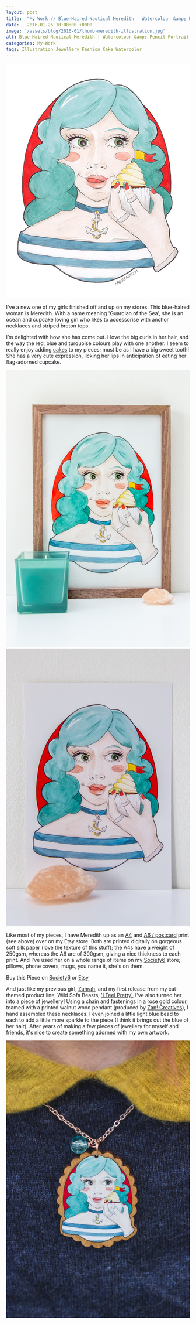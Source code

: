 ```yaml
---
layout: post
title:  "My Work // Blue-Haired Nautical Meredith | Watercolour &amp; Pencil Portrait Illustration"
date: 	2016-01-26 10:00:00 +0000
image: '/assets/blog/2016-01/thumb-meredith-illustration.jpg'
alt: Blue-Haired Nautical Meredith | Watercolour &amp; Pencil Portrait Illustration by illustrator / artist Karen Muray of A Rose Cast
categories: My-Work
tags: Illustration Jewellery Fashion Cake Watercolor
---
```


![Blue-Haired Nautical Meredith by illustrator / artist Karen Murray of A Rose Cast](/assets/folio/portraits/portrait-illustration-meredith.jpg "Blue-Haired Nautical Meredith with a cupcake by illustrator / artist Karen Murray of A Rose Cast")

I've a new one of my girls finished off and up on my stores. This blue-haired woman is Meredith. With a name meaning 'Guardian of the Sea', she is an ocean and cupcake loving girl who likes to accessorise with anchor necklaces and striped breton tops.

I’m delighted with how she has come out. I love the big curls in her hair, and the way the red, blue and turquoise colours play with one another. I seem to really enjoy adding [cakes](/project/illustration-greetinggirls.html "Greeting Cards featuring four different lovely ladies, including Dulsia and her rainbow cake") to my pieces; must be as I have a big sweet tooth! She has a very cute expression, licking her lips in anticipation of eating her flag-adorned cupcake.

<div class="row">
	<div class="col-md-6">
		<a href="https://www.etsy.com/listing/257820515/meredith-a4-print-of-a-pencil" title="A4 Art Print of Meredith // Pencil &amp; Watercolour Portrait of a Blue-Haired Nautical Girl with a Cupcake on Etsy"><img src="/assets/blog/2016-01/a4-print-portrait-illustration-meredith.jpg" alt="A4 Art Print of Meredith // Pencil &amp; Watercolour Portrait of a Blue-Haired Nautical Girl with a Cupcake"></a>
	</div>
	<div class="col-md-6">
		<a href="https://www.etsy.com/listing/267621317/watercolor-portrait-illustration-a6" title="A6 / Postcard Art Print of Meredith // Pencil &amp; Watercolour Portrait of a Blue-Haired Nautical Girl with a Cupcake on Etsy"><img src="/assets/blog/2016-01/a6-postcard-print-portrait-illustration-meredith.jpg" alt="A6 / Postcard Art Print of Meredith // Pencil &amp; Watercolour Portrait of a Blue-Haired Nautical Girl with a Cupcake"></a>
	</div>
</div>

Like most of my pieces, I have Meredith up as an [A4](https://www.etsy.com/listing/257820515/meredith-a4-print-of-a-pencil) and [A6 / postcard](https://www.etsy.com/listing/267621317/watercolor-portrait-illustration-a6) print (see above) over on my Etsy store. Both are printed digitally on gorgeous soft silk paper (love the texture of this stuff); the A4s have a weight of 250gsm, whereas the A6 are of 300gsm, giving a nice thickness to each print. And I've used her on a whole range of items on my [Society6](https://society6.com/product/nautical-fan-meredith-eating-a-cupcake_print#1=45) store; pillows, phone covers, mugs, you name it, she's on them.

<div class="highlight">
  <p>Buy <span class="the">this</span> Piece <span class="the">on</span>
    <a href="https://society6.com/product/nautical-fan-meredith-eating-a-cupcake_print#1=45">Society6</a>
    <span class="the">or</span>
    <a href="https://www.etsy.com/shop/ARoseCast/search?search_query=meredith">Etsy</a>
  </p>
</div>

And just like my previous girl, [Zahrah](/my-work/2015/12/08/zahrah-portrait-illustration.html "Pink-Haired Astronomy Lover Zahrah"), and my first release from my cat-themed product line, Wild Sofa Beasts, ['I Feel Pretty'](/my-work/2016/01/12/i-feel-pretty-ginger-cat.html "I Feel Pretty - Wooden Brooch of a Ginger Cat with Flowers and Calligraphy Quote by illustrator / artist Karen Muray of A Rose Cast"), I've also turned her into a piece of jewellery! Using a chain and fastenings in a rose gold colour, teamed with a printed walnut wood pendant (produced by [Zap! Creatives](http://www.zapcreatives.co.uk)), I hand assembled these necklaces. I even joined a little light blue bead to each to add a little more sparkle to the piece (I think it brings out the blue of her hair). After years of making a few pieces of jewellery for myself and friends, it's nice to create something adorned with my own artwork.

<a href="https://www.etsy.com/listing/257821751/rose-gold-walnut-wood-pendant-necklace" title="A rose gold necklace with a walnut wood pendant printed with an illustration of Meredith, a blue-haired nautical girl with a cupcake, by illustrator / artist Karen Murray of A Rose Cast in Etsy"><img src="/assets/folio/portraits/portrait-illustration-meredith-wooden-necklace.jpg" alt="A rose gold necklace with a walnut wood pendant printed with an illustration of Meredith, a blue-haired nautical girl with a cupcake, by illustrator / artist Karen Murray of A Rose Cast in Etsy"></a>